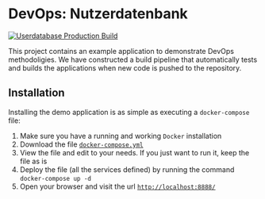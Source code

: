 # DevOps: Nutzerdatenbank

[![Userdatabase Production Build](https://github.com/StinkyGrandpa/DevOps-CRUD/actions/workflows/build_automation.yml/badge.svg)](https://github.com/StinkyGrandpa/DevOps-CRUD/actions/workflows/build_automation.yml)

This project contains an example application to demonstrate DevOps methodoligies.
We have constructed a build pipeline that automatically tests and builds the applications when
new code is pushed to the repository.

## Installation
Installing the demo application is as simple as executing a `docker-compose` file:
1. Make sure you have a running and working `Docker` installation
2. Download the file [`docker-compose.yml`](deploy/docker-compose.yml)
3. View the file and edit to your needs. If you just want to run it, keep the file as is
4. Deploy the file (all the services defined) by running the command `docker-compose up -d`
5. Open your browser and visit the url [`http://localhost:8888/`](http://localhost:8888/)
